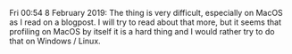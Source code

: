 Fri 00:54 8 February 2019:
The thing is very difficult, especially on MacOS as I read on a blogpost. I will try to read about that more, but it seems that profiling on MacOS by itself it is a hard thing and I would rather try to do that on Windows / Linux.